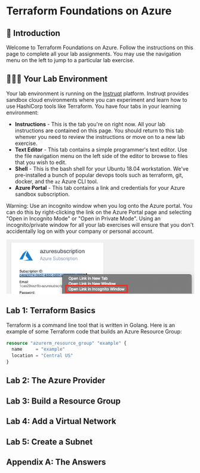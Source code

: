 # Terraform Foundations on Azure

## 👋 Introduction
Welcome to Terraform Foundations on Azure. Follow the instructions on this page to complete all your lab assignments. You may use the navigation menu on the left to jump to a particular lab exercise.

## 👩🏾‍🔬 Your Lab Environment
Your lab environment is running on the <a href="https://instruqt.com" target="_blank">Instruqt</a> platform. Instruqt provides sandbox cloud environments where you can experiment and learn how to use HashiCorp tools like Terraform. You have four tabs in your learning environment:

* **Instructions** - This is the tab you're on right now. All your lab instructions are contained on this page. You should return to this tab whenver you need to review the instructions or move on to a new lab exercise.
* **Text Editor** - This tab contains a simple programmer's text editor. Use the file navigation menu on the left side of the editor to browse to files that you wish to edit.
* **Shell** - This is the bash shell for your Ubuntu 18.04 workstation. We've pre-installed a bunch of popular devops tools such as terraform, git, docker, and the `az` Azure CLI tool.
* **Azure Portal** - This tab contains a link and credentials for your Azure sandbox subscription.

Warning: Use an incognito window when you log onto the Azure portal. You can do this by right-clicking the link on the Azure Portal page and selecting "Open in Incognito Mode" or "Open in Private Mode". Using an incognito/private window for all your lab exercises will ensure that you don't accidentally log on with your company or personal account.

![incognito_mode](images/incognito_mode.png)

## Lab 1: Terraform Basics
Terraform is a command line tool that is written in Golang. Here is an example of some Terraform code that builds an Azure Resource Group:

```terraform
resource "azurerm_resource_group" "example" {
  name     = "example"
  location = "Central US"
}
```

## Lab 2: The Azure Provider

## Lab 3: Build a Resource Group

## Lab 4: Add a Virtual Network

## Lab 5: Create a Subnet

## Appendix A: The Answers